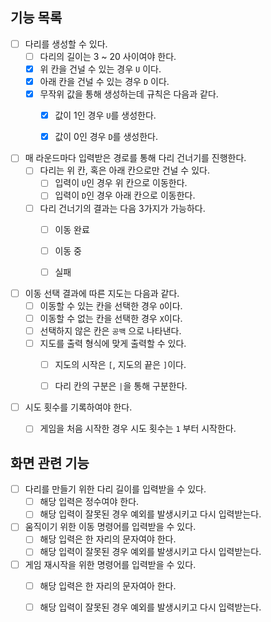 ## 기능 목록
- [ ] 다리를 생성할 수 있다.
  - [ ] 다리의 길이는 3 ~ 20 사이여야 한다.
  - [X] 위 칸을 건널 수 있는 경우 `U` 이다.
  - [X] 아래 칸을 건널 수 있는 경우 `D` 이다.
  - [X] 무작위 값을 통해 생성하는데 규칙은 다음과 같다.
    - [X] 값이 1인 경우 `U`를 생성한다.
    - [X] 값이 0인 경우 `D`를 생성한다.


- [ ] 매 라운드마다 입력받은 경로를 통해 다리 건너기를 진행한다.
  - [ ] 다리는 위 칸, 혹은 아래 칸으로만 건널 수 있다.
    - [ ] 입력이 `U`인 경우 위 칸으로 이동한다.
    - [ ] 입력이 `D`인 경우 아래 칸으로 이동한다.
  - [ ] 다리 건너기의 결과는 다음 3가지가 가능하다.
    - [ ] 이동 완료
    - [ ] 이동 중
    - [ ] 실패


- [ ] 이동 선택 결과에 따른 지도는 다음과 같다.
  - [ ] 이동할 수 있는 칸을 선택한 경우 `O`이다.
  - [ ] 이동할 수 없는 칸을 선택한 경우 `X`이다.
  - [ ] 선택하지 않은 칸은 `공백` 으로 나타낸다.
  - [ ] 지도를 출력 형식에 맞게 출력할 수 있다.
    - [ ] 지도의 시작은 `[`, 지도의 끝은 `]`이다.
    - [ ] 다리 칸의 구분은 `|`을 통해 구분한다.



- [ ] 시도 횟수를 기록하여야 한다.
  - [ ] 게임을 처음 시작한 경우 시도 횟수는 `1` 부터 시작한다.




## 화면 관련 기능

- [ ] 다리를 만들기 위한 다리 길이를 입력받을 수 있다.
  - [ ] 해당 입력은 정수여야 한다.
  - [ ] 해당 입력이 잘못된 경우 예외를 발생시키고 다시 입력받는다.

- [ ] 움직이기 위한 이동 명령어를 입력받을 수 있다.
  - [ ] 해당 입력은 한 자리의 문자여야 한다.
  - [ ] 해당 입력이 잘못된 경우 예외를 발생시키고 다시 입력받는다.

- [ ] 게임 재시작을 위한 명령어를 입력받을 수 있다.
  - [ ] 해당 입력은 한 자리의 문자여아 한다.
  - [ ] 해당 입력이 잘못된 경우 예외를 발생시키고 다시 입력받는다.

